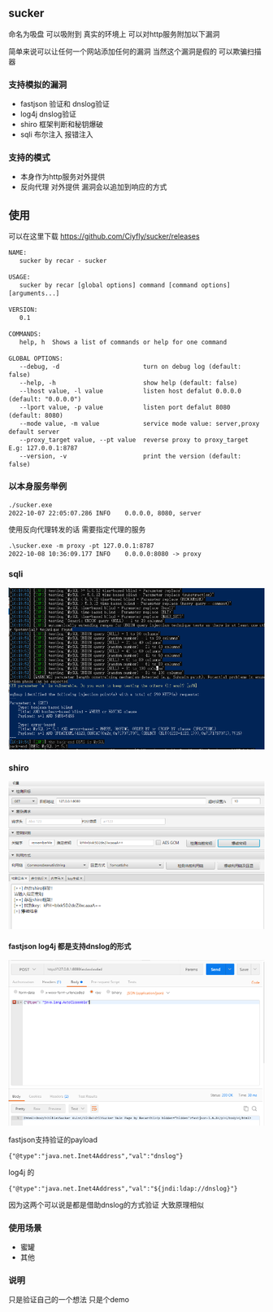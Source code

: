 ## sucker

命名为吸盘 可以吸附到 真实的环境上 可以对http服务附加以下漏洞

简单来说可以让任何一个网站添加任何的漏洞 当然这个漏洞是假的
可以欺骗扫描器 

### 支持模拟的漏洞

+ fastjson 验证和 dnslog验证
+ log4j dnslog验证
+ shiro 框架判断和秘钥爆破
+ sqli 布尔注入 报错注入

### 支持的模式

+ 本身作为http服务对外提供
+ 反向代理 对外提供 漏洞会以追加到响应的方式


## 使用
可以在这里下载 https://github.com/Ciyfly/sucker/releases

```
NAME:
   sucker by recar - sucker 

USAGE:
   sucker by recar [global options] command [command options] [arguments...]

VERSION:
   0.1

COMMANDS:
   help, h  Shows a list of commands or help for one command

GLOBAL OPTIONS:
   --debug, -d                       turn on debug log (default: false)
   --help, -h                        show help (default: false)
   --lhost value, -l value           listen host defalut 0.0.0.0 (default: "0.0.0.0")
   --lport value, -p value           listen port defalut 8080 (default: 8080)
   --mode value, -m value            service mode value: server,proxy default server
   --proxy_target value, --pt value  reverse proxy to proxy_target E.g: 127.0.0.1:8787
   --version, -v                     print the version (default: false)

```

### 以本身服务举例
```
./sucker.exe
2022-10-07 22:05:07.286	INFO	0.0.0.0, 8080, server
```

使用反向代理转发的话 需要指定代理的服务
```shell
.\sucker.exe -m proxy -pt 127.0.0.1:8787
2022-10-08 10:36:09.177 INFO    0.0.0.0:8080 -> proxy
```

### sqli
![sqli](imgs/sqlmap.jpg)


### shiro

![shiro](imgs/shiro.jpg)


#### fastjson log4j 都是支持dnslog的形式

![fasjson version](imgs/fasjson_version.jpg)

fastjson支持验证的payload 
```
{"@type":"java.net.Inet4Address","val":"dnslog"}

```

log4j 的
```
{"@type":"java.net.Inet4Address","val":"${jndi:ldap://dnslog}"}
```
因为这两个可以说是都是借助dnslog的方式验证 大致原理相似

### 使用场景
+ 蜜罐
+ 其他

### 说明
只是验证自己的一个想法 只是个demo  
